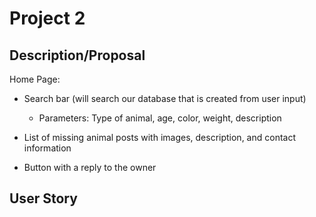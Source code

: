 # Project 2 

## Description/Proposal

Home Page: 

* Search bar (will search our database that is created from user input)
    * Parameters: Type of animal, age, color, weight, description 

* List of missing animal posts with images, description, and contact information 

* Button with a reply to the owner 


## User Story





